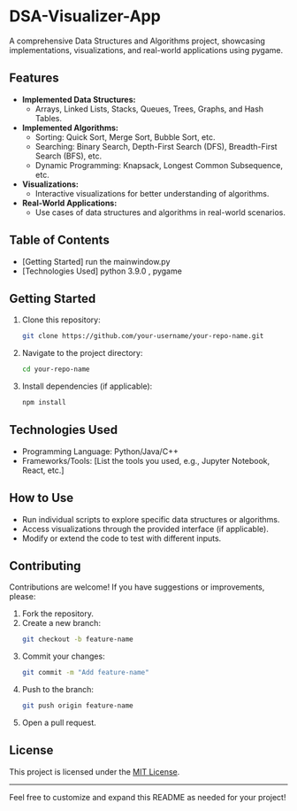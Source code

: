 # DSA-Visualizer-App
A comprehensive Data Structures and Algorithms project, showcasing implementations, visualizations, and real-world applications using pygame.

## Features
- **Implemented Data Structures:**
  - Arrays, Linked Lists, Stacks, Queues, Trees, Graphs, and Hash Tables.
- **Implemented Algorithms:**
  - Sorting: Quick Sort, Merge Sort, Bubble Sort, etc.
  - Searching: Binary Search, Depth-First Search (DFS), Breadth-First Search (BFS), etc.
  - Dynamic Programming: Knapsack, Longest Common Subsequence, etc.
- **Visualizations:**
  - Interactive visualizations for better understanding of algorithms.
- **Real-World Applications:**
  - Use cases of data structures and algorithms in real-world scenarios.

## Table of Contents
- [Getting Started]   run the mainwindow.py 
- [Technologies Used] python 3.9.0 ,  pygame 


## Getting Started
1. Clone this repository:
   ```bash
   git clone https://github.com/your-username/your-repo-name.git
   ```
2. Navigate to the project directory:
   ```bash
   cd your-repo-name
   ```
3. Install dependencies (if applicable):
   ```bash
   npm install
   ```

## Technologies Used
- Programming Language: Python/Java/C++
- Frameworks/Tools: [List the tools you used, e.g., Jupyter Notebook, React, etc.]

## How to Use
- Run individual scripts to explore specific data structures or algorithms.
- Access visualizations through the provided interface (if applicable).
- Modify or extend the code to test with different inputs.

## Contributing
Contributions are welcome! If you have suggestions or improvements, please:
1. Fork the repository.
2. Create a new branch:
   ```bash
   git checkout -b feature-name
   ```
3. Commit your changes:
   ```bash
   git commit -m "Add feature-name"
   ```
4. Push to the branch:
   ```bash
   git push origin feature-name
   ```
5. Open a pull request.

## License
This project is licensed under the [MIT License](LICENSE).

---

Feel free to customize and expand this README as needed for your project!
